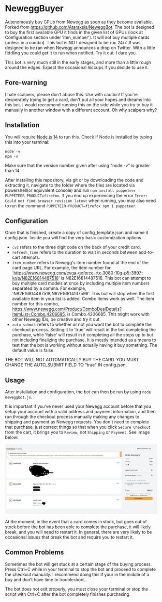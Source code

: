 # NeweggBuyer
Autonomously buy GPUs from Newegg as soon as they become available. Forked from https://github.com/Ataraksia/NeweggBot. The bot is designed to buy the first available GPU it finds in the given list of GPUs (look at Configuration section under 'iten_number'). It will not buy multiple cards (unless in a combo). This bot is NOT designed to be run 24/7. It was designed to be ran when Newegg announces a drop on Twitter. With a little fiddling you could get it to run when notified. Try it out. I dare you.

This bot is very much still in the early stages, and more than a little rough around the edges.  Expect the occasional hiccups if you decide to use it.

## Fore-warning
I hate scalpers, please don't abuse this. Use with caution! If you're desperately trying to get a card, don't put all your hopes and dreams into this bot. I would reccomend running this on the side while you try to buy it manually in another window with a different account. Oh why scalpers why?

## Installation
You will require [Node.js 14](https://nodejs.org/en/) to run this. Check if Node is installed by typing this into your terminal:
```
node -v
npm -v
```
Make sure that the version number given after using "node -v" is greater than 14.

After installing this repository, via git or by downloading the code and extracting it, navigate to the folder where the files are located via powershell(or equivalent console) and run `npm install puppeteer -PUPPETEER_PRODUCT=firefox`.  If you end up experiencing the error `Error: Could not find browser revision latest` when running, you may also need to run the command `PUPPETEER-PRODUCT=firefox npm i puppeteer`.

## Configuration
Once that is finished, create a copy of config_template.json and name it config.json.  Inside you will find the very basic customization options.  
- `cv2` refers to the three digit code on the back of your credit card.  
- `refresh_time` refers to the duration to wait in seconds between add-to-cart attempts.  
- `item_number` refers to Newegg's item number found at the end of the card page URL.  For example, the item number for 'https://www.newegg.com/evga-geforce-rtx-3080-10g-p5-3897-kr/p/N82E16814487518' is N82E16814487518.  This bot can attempt to buy multiple card models at once by including multiple item numbers separated by a comma.  For example, 'N82E16814487518,N82E16814137598'. This bot will stop when the first available item in your list is added. Combo items work as well. The item number for this combo, https://www.newegg.com/Product/ComboDealDetails?ItemList=Combo.4206685, is Combo.4206685. This might work with other Newegg IDs, be creative and try it out.
- `auto_submit` refers to whether or not you want the bot to complete the checkout process.  Setting it to 'true' will result in the bot completing the purchase, while 'false' will result in it completing all the steps up to but not including finalizing the purchase.  It is mostly intended as a means to test that the bot is working without actually having it buy something. The default value is false.

THE BOT WILL NOT AUTOMATICALLY BUY THE CARD. YOU MUST CHANGE THE AUTO_SUBMIT FIELD TO "true" IN config.json.
## Usage
After installation and configuration, the bot can then be run by using `node neweggbot.js`. 

It is important if you've never used your Newegg account before that you setup your account with a valid address and payment information, and then run through the checkout process manually making any changes to shipping and payment as Newegg requests.  You don't need to complete that purchase, just correct things so that when you click `Secure Checkout` from the cart, it brings you to `Review`, not `Shipping` or `Payment`. See image below:

![Alt Text](./img/neweggcart.gif)

At the moment, in the event that a card comes in stock, but goes out of stock before the bot has been able to complete the purchase, it will likely break, and you will need to restart it.  In general, there are very likely to be occasional issues that break the bot and require you to restart it.

## Common Problems
Sometimes the bot will get stuck at a certain stage of the buying process. Press Ctrl+C while in your terminal to stop the bot and proceed to complete the checkout manually. 
I recommend doing this if your in the middle of a buy and don't have time to troubleshoot.

The bot does not exit properly, you must close your terminal or stop the script with Ctrl+C after the bot completely finishes purchasing.